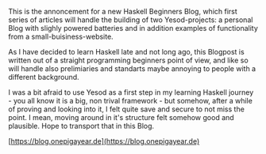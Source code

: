 This is the annoncement for a new Haskell Beginners Blog, which first series of articles will handle the building of two Yesod-projects: a personal Blog with slighly powered batteries and in addition examples of functionality from a small-buisiness-website.

As I have decided to learn Haskell late and not long ago, this Blogpost is written out of a straight programming beginners point of view, and like so will handle also prelimiaries and standarts maybe annoying to people with a different background. 

I was a bit afraid to use Yesod as a first step in my learning Haskell journey - you all know it is a big, non trival framework - but somehow, after a while of proving and looking into it, I felt quite save and secure to not miss the point. I mean, moving around in it's structure felt somehow good and plausible. Hope to transport that in this Blog. 

[https://blog.onepigayear.de](https://blog.onepigayear.de)
